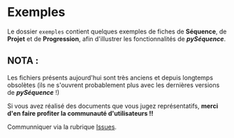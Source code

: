 # Exemples

Le dossier `exemples` contient quelques exemples de fiches de **Séquence**, de **Projet** et de **Progression**, afin d'illustrer les fonctionnalités de **_pySéquence_**.

## NOTA :
Les fichiers présents aujourd'hui sont très anciens et depuis longtemps obsolètes (ils ne s'ouvrent probablement plus avec les dernières versions de **_pySéquence_** !)

Si vous avez réalisé des documents que vous jugez représentatifs, **merci d'en faire profiter la communauté d'utilisateurs !!**

Communniquer via la rubrique [Issues](https://github.com/cedrick-f/pySequence/issues).

